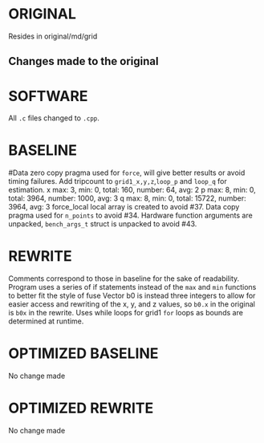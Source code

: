 # ORIGINAL
Resides in original/md/grid

## Changes made to the original

# SOFTWARE
All `.c` files changed to `.cpp`.

# BASELINE
#Data zero copy pragma used for `force`, will give better results or avoid timing failures.
Add tripcount to `grid1_x,y,z`,`loop_p` and `loop_q` for estimation.
x max: 3, min: 0, total: 160, number: 64, avg: 2
p max: 8, min: 0, total: 3964, number: 1000, avg: 3
q max: 8, min: 0, total: 15722, number: 3964, avg: 3
force_local local array is created to avoid #37.
Data copy pragma used for `n_points` to avoid #34.
Hardware function arguments are unpacked, `bench_args_t` struct is unpacked to avoid #43. 

# REWRITE
Comments correspond to those in baseline for the sake of readability.
Program uses a series of if statements instead of the `max` and `min` functions to better fit the style of fuse
Vector b0 is instead three integers to allow for easier access and rewriting of the x, y, and z values, so `b0.x` in the original is `b0x` in the rewrite.
Uses while loops for grid1 `for` loops as bounds are determined at runtime. 

# OPTIMIZED BASELINE
No change made

# OPTIMIZED REWRITE
No change made
